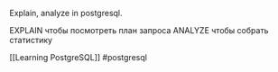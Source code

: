 Explain, analyze in postgresql.

EXPLAIN чтобы посмотреть план запроса
ANALYZE чтобы собрать статистику

[[Learning PostgreSQL]]
#postgresql 